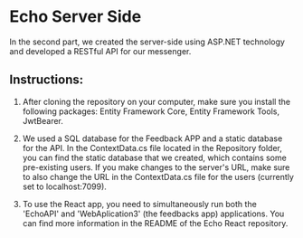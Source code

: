 # Echo Server Side
In the second part, we created the server-side using ASP.NET technology and developed a RESTful API for our messenger.

## Instructions:
1. After cloning the repository on your computer, make sure you install the following packages: Entity Framework Core, Entity Framework Tools, JwtBearer.

2. We used a SQL database for the Feedback APP and a static database for the API. In the ContextData.cs file located in the Repository folder, you can find the static database that we created, which contains some pre-existing users. If you make changes to the server's URL, make sure to also change the URL in the ContextData.cs file for the users (currently set to localhost:7099).

3. To use the React app, you need to simultaneously run both the 'EchoAPI' and 'WebAplication3' (the feedbacks app) applications. You can find more information in the README of the Echo React repository.


